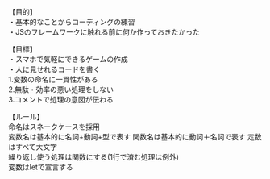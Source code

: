 【目的】<br>
・基本的なことからコーディングの練習<br>
・JSのフレームワークに触れる前に何か作っておきたかった<br>

【目標】<br>
・スマホで気軽にできるゲームの作成<br>
・人に見せれるコードを書く<br>
  1.変数の命名に一貫性がある<br>
  2.無駄・効率の悪い処理をしない<br>
  3.コメントで処理の意図が伝わる<br>

【ルール】<br>
命名はスネークケースを採用<br>
変数名は基本的に名詞+動詞+型で表す
関数名は基本的に動詞＋名詞で表す
定数はすべて大文字<br>
繰り返し使う処理は関数にする(1行で済む処理は例外)<br>
変数はletで宣言する<br>
